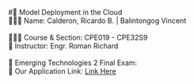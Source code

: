 #👋 Model Deployment in the Cloud<br/> 
👩🏻‍💻 Name: Calderon, Ricardo B.  |  Balintongog Vincent <br/>  
👩🏻‍🎓 Course & Section:  CPE019 - CPE32S9 <br/> 
🎨 Instructor: Engr. Roman Richard <br/>  
🌷 Emerging Technologies 2 Final Exam:<br/> 
💭 Our Application Link: [Link Here](https://cpe019finalproject-5bhxivmntchemeeudwpbzn.streamlit.app/?fbclid=IwAR1jpe1ulAb3Tl4k0wnVyGy8ZOHOtYotYeLoNGvotXK4vwr9UDlkhoHew-Q)<br/> 
